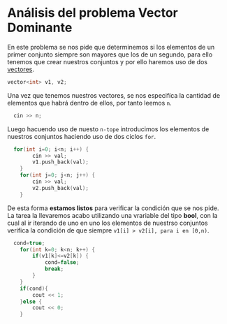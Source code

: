 # Análisis del problema Vector Dominante 

En este problema se nos pide que determinemos si los elementos de un primer conjunto siempre son mayores que los de un segundo, para ello tenemos que crear
nuestros conjuntos y por ello haremos uso de dos [vectores](http://www.cplusplus.com/reference/vector/vector/).

```c++
vector<int> v1, v2; 
```

Una vez que tenemos nuestros vectores, se nos especifíca la cantidad de elementos que habrá dentro de ellos, por tanto leemos `n`. 
 
```C++
  cin >> n;
```
Luego hacuendo uso de nuesto `n-tope` introducimos los elementos de nuestros conjuntos haciendo uso de dos ciclos `for`. 

```C++
  for(int i=0; i<n; i++) {
		cin >> val;
		v1.push_back(val);
	}
	for(int j=0; j<n; j++) {
		cin >> val;
		v2.push_back(val);
	}
```
De esta forma **estamos listos** para verificar la condición que se nos pide. La tarea la llevaremos acabo utilizando una vrariable del tipo **bool**,
con la cual al ir iterando de uno en uno los elementos de nuestrso conjuntos verifica la condición de que siempre `v1[i] > v2[i], para i en [0,n)`.

```C++
  cond=true;
	for(int k=0; k<n; k++) {
		if(v1[k]<=v2[k]) {
			cond=false;
			break;
		}
	}
	if(cond){
		cout << 1;
	}else {
		cout << 0;
	}
```
